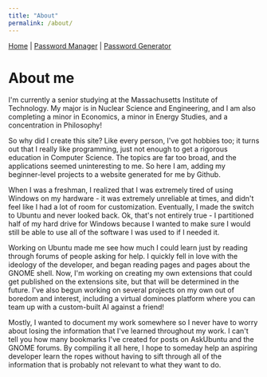 ```yaml
---
title: "About"
permalink: /about/
---
```


[Home](/) | [Password Manager](/password-manager/) | [Password Generator](/password-generator)

# About me

I'm currently a senior studying at the Massachusetts Institute of Technology. My major is in Nuclear Science and Engineering, and I am also completing a minor in Economics, a minor in Energy Studies, and a concentration in Philosophy!

So why did I create this site? Like every person, I've got hobbies too; it turns out that I really like programming, just not enough to get a rigorous education in Computer Science. The topics are far too broad, and the applications seemed uninteresting to me. So here I am, adding my beginner-level projects to a website generated for me by Github.

When I was a freshman, I realized that I was extremely tired of using Windows on my hardware - it was extremely unreliable at times, and didn't feel like I had a lot of room for customization. Eventually, I made the switch to Ubuntu and never looked back. Ok, that's not entirely true - I partitioned half of my hard drive for Windows because I wanted to make sure I would still be able to use all of the software I was used to if I needed it. 

Working on Ubuntu made me see how much I could learn just by reading through forums of people asking for help. I quickly fell in love with the ideology of the developer, and began reading pages and pages about the GNOME shell. Now, I'm working on creating my own extensions that could get published on the extensions site, but that will be determined in the future. I've also begun working on several projects on my own out of boredom and interest, including a virtual dominoes platform where you can team up with a custom-built AI against a friend!

Mostly, I wanted to document my work somewhere so I never have to worry about losing the information that I've learned throughout my work. I can't tell you how many bookmarks I've created for posts on AskUbuntu and the GNOME forums. By compiling it all here, I hope to someday help an aspiring developer learn the ropes without having to sift through all of the information that is probably not relevant to what they want to do.
